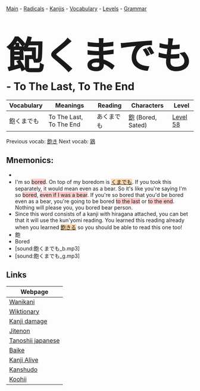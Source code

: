 <style> bigfont {font-size: 100px}</style>
[Main](../README.md) -
[Radicals](../radicals.md) -
[Kanjis](../kanjis.md) -
[Vocabulary](../vocabulary.md) -
[Levels](../levels.md) -
[Grammar](../grammar.md)
# <bigfont> 飽くまでも</bigfont> - To The Last, To The End 

| Vocabulary | Meanings | Reading | Characters | Level |
| --- | --- | --- | --- | --- |
| 飽くまでも | To The Last, To The End | あくまでも |  [飽](../kanjis/飽.md) (Bored, Sated) | [Level 58](../levels/wk_level58.md) |

Previous vocab: [飽き](飽き.md) Next vocab: [鶏](鶏.md) 

## Mnemonics:

* 
* I'm so <span style="background-color:#ffcccb"> bored</span>. On top of my boredom is <span style="background-color:#fed8b1"> [くまでも](https://jisho.org/search/くまでも)</span>. If you took this separately, it would mean even as a bear. So it's like you're saying I'm so <span style="background-color:#ffcccb"> bored</span>, <span style="background-color:#ffcccb"> even if I was a bear</span>. If you're so bored that you'd be bored even as a bear, you're going to be bored <span style="background-color:#ffcccb"> to the last</span> or <span style="background-color:#ffcccb"> to the end</span>. Nothing will please you, you bored bear person.
* Since this word consists of a kanji with hiragana attached, you can bet that it will use the kun'yomi reading. You learned this reading already when you learned <span style="background-color:#fed8b1"> [飽きる](https://jisho.org/search/飽きる)</span> so you should be able to read this one too!
* 飽
* Bored
* [sound:飽くまでも_b.mp3]
* [sound:飽くまでも_g.mp3]


## Links 

| Webpage |
| --- |
| [Wanikani          ](https://www.wanikani.com/kanji/飽くまでも) |
| [Wiktionary        ](https://en.wiktionary.org/wiki/飽くまでも) |
| [Kanji damage      ](http://www.kanjidamage.com/kanji/search?utf8=✓&q=飽くまでも) |
| [Jitenon           ](https://jitenon.com/kanji/飽くまでも) |
| [Tanoshii japanese ](https://www.tanoshiijapanese.com/dictionary/kanji.cfm?k=飽くまでも) |
| [Baike             ](https://baike.baidu.com/item/飽くまでも) |
| [Kanji Alive       ](https://app.kanjialive.com/飽くまでも) |
| [Kanshudo          ](https://www.kanshudo.com/searchmn?q=飽くまでも) |
| [Koohii            ](https://kanji.koohii.com/study/kanji/飽くまでも) |
